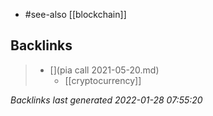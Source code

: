 - #see-also [[blockchain]]



## Backlinks

> - [](pia call 2021-05-20.md)
>   - [[cryptocurrency]]

_Backlinks last generated 2022-01-28 07:55:20_

